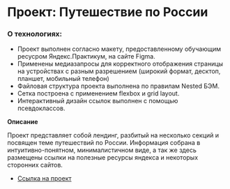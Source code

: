 # Проект: Путешествие по России

### О технологиях:
* Проект выполнен согласно макету, предоставленному обучающим ресусром Яндекс.Практикум, на сайте Figma.
* Применены медиазапросы для корректного отображения страницы на устройствах с разным разрешением (широкий формат, десктоп, планшет, мобильный телефон)
* Файловая структура проекта выполнена по правилам Nested БЭМ. 
* Сетка построена с применением flexbox и grid layout.
* Интерактивный дизайн ссылок выполнен с помощью псевдоклассов.

**Описание**

Проект представляет собой лендинг, разбитый на несколько секций и посвящен теме путешествий по России.
Информация собрана в интуитивно-понятном, минималистичном виде, а так же здесь размещены ссылки на полезные ресурсы яндекса и некоторых сторонних сайтов.

* [Ссылка на проект](https://)
